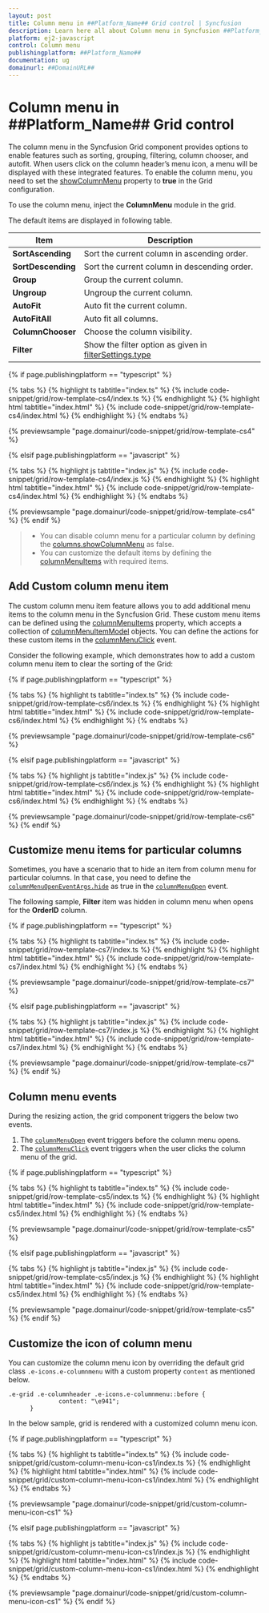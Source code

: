 ```yaml
---
layout: post
title: Column menu in ##Platform_Name## Grid control | Syncfusion
description: Learn here all about Column menu in Syncfusion ##Platform_Name## Grid control of Syncfusion Essential JS 2 and more.
platform: ej2-javascript
control: Column menu 
publishingplatform: ##Platform_Name##
documentation: ug
domainurl: ##DomainURL##
---
```


# Column menu in ##Platform_Name## Grid control

The column menu in the Syncfusion Grid component provides options to enable features such as sorting, grouping, filtering, column chooser, and autofit. When users click on the column header’s menu icon, a menu will be displayed with these integrated features. To enable the column menu, you need to set the [showColumnMenu](../../api/grid/#showcolumnmenu) property to **true** in the Grid configuration.

To use the column menu, inject the **ColumnMenu** module in the grid.

The default items are displayed in following table.

| Item | Description |
|-----|-----|
| **SortAscending** | Sort the current column in ascending order. |
| **SortDescending** | Sort the current column in descending order. |
| **Group** | Group the current column. |
| **Ungroup** | Ungroup the current column. |
| **AutoFit** | Auto fit the current column. |
| **AutoFitAll** | Auto fit all columns. |
| **ColumnChooser** | Choose the column visibility. |
| **Filter** | Show the filter option as given in [filterSettings.type](../../api/grid/filterSettings/#type) |

{% if page.publishingplatform == "typescript" %}

 {% tabs %}
{% highlight ts tabtitle="index.ts" %}
{% include code-snippet/grid/row-template-cs4/index.ts %}
{% endhighlight %}
{% highlight html tabtitle="index.html" %}
{% include code-snippet/grid/row-template-cs4/index.html %}
{% endhighlight %}
{% endtabs %}
        
{% previewsample "page.domainurl/code-snippet/grid/row-template-cs4" %}

{% elsif page.publishingplatform == "javascript" %}

{% tabs %}
{% highlight js tabtitle="index.js" %}
{% include code-snippet/grid/row-template-cs4/index.js %}
{% endhighlight %}
{% highlight html tabtitle="index.html" %}
{% include code-snippet/grid/row-template-cs4/index.html %}
{% endhighlight %}
{% endtabs %}

{% previewsample "page.domainurl/code-snippet/grid/row-template-cs4" %}
{% endif %}

> * You can disable column menu for a particular column by defining the [columns.showColumnMenu](../../api/grid/column/#showcolumnmenu) as false.
> * You can customize the default items by defining the [columnMenuItems](../../api/grid/#columnmenuitems) with required items.

## Add Custom column menu item

The custom column menu item feature allows you to add additional menu items to the column menu in the Syncfusion Grid. These custom menu items can be defined using the [columnMenuItems](../../api/grid/#columnmenuitems) property, which accepts a collection of [columnMenuItemModel](../../api/grid/columnMenuItemModel) objects. You can define the actions for these custom items in the [columnMenuClick](../../api/grid/#columnmenuclick) event.

Consider the following example, which demonstrates how to add a custom column menu item to clear the sorting of the Grid:

{% if page.publishingplatform == "typescript" %}

 {% tabs %}
{% highlight ts tabtitle="index.ts" %}
{% include code-snippet/grid/row-template-cs6/index.ts %}
{% endhighlight %}
{% highlight html tabtitle="index.html" %}
{% include code-snippet/grid/row-template-cs6/index.html %}
{% endhighlight %}
{% endtabs %}
        
{% previewsample "page.domainurl/code-snippet/grid/row-template-cs6" %}

{% elsif page.publishingplatform == "javascript" %}

{% tabs %}
{% highlight js tabtitle="index.js" %}
{% include code-snippet/grid/row-template-cs6/index.js %}
{% endhighlight %}
{% highlight html tabtitle="index.html" %}
{% include code-snippet/grid/row-template-cs6/index.html %}
{% endhighlight %}
{% endtabs %}

{% previewsample "page.domainurl/code-snippet/grid/row-template-cs6" %}
{% endif %}

## Customize menu items for particular columns

Sometimes, you have a scenario that to hide an item from column menu for particular columns. In that case, you need to define the [`columnMenuOpenEventArgs.hide`](../../api/grid/columnMenuOpenEventArgs) as true in the [`columnMenuOpen`](../../api/grid/#columnmenuopen) event.

The following sample, **Filter** item was hidden in column menu when opens for the **OrderID** column.

{% if page.publishingplatform == "typescript" %}

 {% tabs %}
{% highlight ts tabtitle="index.ts" %}
{% include code-snippet/grid/row-template-cs7/index.ts %}
{% endhighlight %}
{% highlight html tabtitle="index.html" %}
{% include code-snippet/grid/row-template-cs7/index.html %}
{% endhighlight %}
{% endtabs %}
        
{% previewsample "page.domainurl/code-snippet/grid/row-template-cs7" %}

{% elsif page.publishingplatform == "javascript" %}

{% tabs %}
{% highlight js tabtitle="index.js" %}
{% include code-snippet/grid/row-template-cs7/index.js %}
{% endhighlight %}
{% highlight html tabtitle="index.html" %}
{% include code-snippet/grid/row-template-cs7/index.html %}
{% endhighlight %}
{% endtabs %}

{% previewsample "page.domainurl/code-snippet/grid/row-template-cs7" %}
{% endif %}

## Column menu events

During the resizing action, the grid component triggers the below two events.

1. The [`columnMenuOpen`](../../api/grid/#columnmenuopen) event triggers before the column menu opens.
2. The [`columnMenuClick`](../../api/grid/#columnmenuclick) event triggers when the user clicks the column menu of the grid.

{% if page.publishingplatform == "typescript" %}

 {% tabs %}
{% highlight ts tabtitle="index.ts" %}
{% include code-snippet/grid/row-template-cs5/index.ts %}
{% endhighlight %}
{% highlight html tabtitle="index.html" %}
{% include code-snippet/grid/row-template-cs5/index.html %}
{% endhighlight %}
{% endtabs %}
        
{% previewsample "page.domainurl/code-snippet/grid/row-template-cs5" %}

{% elsif page.publishingplatform == "javascript" %}

{% tabs %}
{% highlight js tabtitle="index.js" %}
{% include code-snippet/grid/row-template-cs5/index.js %}
{% endhighlight %}
{% highlight html tabtitle="index.html" %}
{% include code-snippet/grid/row-template-cs5/index.html %}
{% endhighlight %}
{% endtabs %}

{% previewsample "page.domainurl/code-snippet/grid/row-template-cs5" %}
{% endif %}

## Customize the icon of column menu

You can customize the column menu icon by overriding the default grid class `.e-icons.e-columnmenu` with a custom property `content` as mentioned below.

```
.e-grid .e-columnheader .e-icons.e-columnmenu::before {
              content: "\e941";
      }
```

In the below sample, grid is rendered with a customized column menu icon.

{% if page.publishingplatform == "typescript" %}

 {% tabs %}
{% highlight ts tabtitle="index.ts" %}
{% include code-snippet/grid/custom-column-menu-icon-cs1/index.ts %}
{% endhighlight %}
{% highlight html tabtitle="index.html" %}
{% include code-snippet/grid/custom-column-menu-icon-cs1/index.html %}
{% endhighlight %}
{% endtabs %}
        
{% previewsample "page.domainurl/code-snippet/grid/custom-column-menu-icon-cs1" %}

{% elsif page.publishingplatform == "javascript" %}

{% tabs %}
{% highlight js tabtitle="index.js" %}
{% include code-snippet/grid/custom-column-menu-icon-cs1/index.js %}
{% endhighlight %}
{% highlight html tabtitle="index.html" %}
{% include code-snippet/grid/custom-column-menu-icon-cs1/index.html %}
{% endhighlight %}
{% endtabs %}

{% previewsample "page.domainurl/code-snippet/grid/custom-column-menu-icon-cs1" %}
{% endif %}
